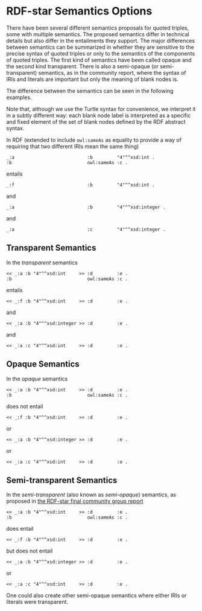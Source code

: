 # RDF-star Semantics Options

There have been several different semantics proposals for quoted triples, some with multiple semantics.  The proposed semantics differ in technical details but also differ in the entailments they support.  The major differences between semantics can be summarized in whether they are sensitive to the precise syntax of quoted triples or only to the semantics of the components of quoted triples.   The first kind of semantics have been called opaque and the second kind transparent.  There is also a semi-opaque (or semi-transparent) semantics, as in the community report, where the syntax of IRIs and literals are important but only the meaning of blank nodes is.

The difference between the semantics can be seen in the following examples.

Note that, although we use the Turtle syntax for convenience, we interpret it in a subtly different way: each blank node label is interpreted as a specific and fixed element of the set of blank nodes defined by the RDF abstract syntax.

In RDF (extended to include `owl:sameAs` as equality to provide a way of requiring that two different IRIs mean the same thing)
```
_:a                           :b         "4"^^xsd:int .
:b                            owl:sameAs :c .
```
entails
```
_:f                           :b         "4"^^xsd:int .
```
and 
```
_:a                           :b         "4"^^xsd:integer .
```
and 
```
_:a                           :c         "4"^^xsd:integer .
```


## Transparent Semantics

In the _transparent_ semantics
```
<< _:a :b "4"^^xsd:int     >> :d         :e .
:b                            owl:sameAs :c .
```
entails
```
<< _:f :b "4"^^xsd:int     >> :d         :e .
```
and 
```
<< _:a :b "4"^^xsd:integer >> :d         :e .
```
and
```
<< _:a :c "4"^^xsd:int     >> :d         :e .
```

## Opaque Semantics

In the _opaque_ semantics
```
<< _:a :b "4"^^xsd:int     >> :d         :e .
:b                            owl:sameAs :c .
```
does not entail
```
<< _:f :b "4"^^xsd:int     >> :d         :e .
```
or 
```
<< _:a :b "4"^^xsd:integer >> :d         :e .
```
or
```
<< _:a :c "4"^^xsd:int     >> :d         :e .
```

## Semi-transparent Semantics

In the _semi-transparent_ (also known as _semi-opaque_) semantics, as proposed in [the RDF-star final community group report](https://www.w3.org/2021/12/rdf-star.html)
```
<< _:a :b "4"^^xsd:int     >> :d         :e .
:b                            owl:sameAs :c .
```
does entail
```
<< _:f :b "4"^^xsd:int     >> :d         :e .
```
but does not entail
```
<< _:a :b "4"^^xsd:integer >> :d         :e .
```
or
```
<< _:a :c "4"^^xsd:int     >> :d         :e .
```

One could also create other semi-opaque semantics where either IRIs or literals were transparent.


